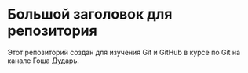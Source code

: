 # Большой заголовок для репозитория
Этот репозиторий создан для изучения Git и GitHub в курсе по Git на канале Гоша Дударь.